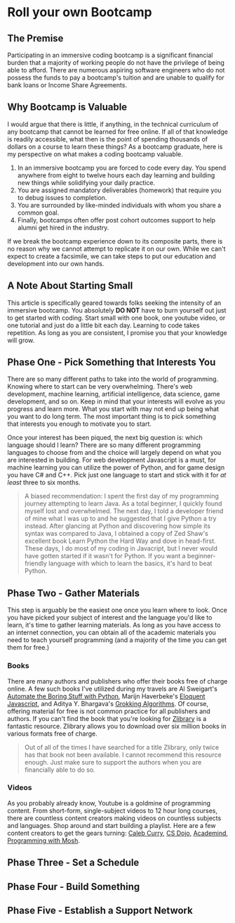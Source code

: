 # Roll your own Bootcamp

## The Premise
Participating in an immersive coding bootcamp is a significant financial burden that a majority of working people do not have the privilege of being able to afford. There are numerous aspiring software engineers who do not possess the funds to pay a bootcamp's tuition and are unable to qualify for bank loans or Income Share Agreements. 

## Why Bootcamp is Valuable
I would argue that there is little, if anything, in the technical curriculum of any bootcamp that cannot be learned for free online. If all of that knowledge is readily accessible, what then is the point of spending thousands of dollars on a course to learn these things? As a bootcamp graduate, here is my perspective on what makes a coding bootcamp valuable.

1. In an immersive bootcamp you are forced to code every day. You spend anywhere from eight to twelve hours each day learning and building new things while solidifying your daily practice. 
2. You are assigned mandatory deliverables (homework) that require you to debug issues to completion. 
3. You are surrounded by like-minded individuals with whom you share a common goal. 
4. Finally, bootcamps often offer post cohort outcomes support to help alumni get hired in the industry.

If we break the bootcamp experience down to its composite parts, there is no reason why we cannot attempt to replicate it on our own. While we can't expect to create a facsimile, we can take steps to put our education and development into our own hands. 

## A Note About Starting Small
This article is specifically geared towards folks seeking the intensity of an immersive bootcamp. You absolutely __DO NOT__ have to burn yourself out just to get started with coding. Start small with one book, one youtube video, or one tutorial and just do a little bit each day. Learning to code takes repetition. As long as you are consistent, I promise you that your knowledge will grow. 

## Phase One - Pick Something that Interests You
There are so many different paths to take into the world of programming. Knowing where to start can be very overwhelming. There's web development, machine learning, artificial intelligence, data science, game development, and so on. Keep in mind that your interests will evolve as you progress and learn more. What you start with may not end up being what you want to do long term. The most important thing is to pick something that interests you enough to motivate you to start. 

Once your interest has been piqued, the next big question is: which language should I learn? There are so many different programming languages to choose from and the choice will largely depend on what you are interested in building. For web development Javascript is a must, for machine learning you can utilize the power of Python, and for game design you have C# and C++. Pick just one language to start and stick with it for _at least_ three to six months. 

>A biased recommendation: I spent the first day of my programming journey attempting to learn Java. As a total beginner, I quickly found myself lost and overwhelmed. The next day, I told a developer friend of mine what I was up to and he suggested that I give Python a try instead. After glancing at Python and discovering how simple its syntax was compared to Java, I obtained a copy of Zed Shaw's excellent book Learn Python the Hard Way and dove in head-first. These days, I do most of my coding in Javacript, but I never would have gotten started if it wasn't for Python. If you want a beginner-friendly language with which to learn the basics, it's hard to beat Python.

## Phase Two - Gather Materials
This step is arguably be the easiest one once you learn where to look. Once you have picked your subject of interest and the language you'd like to learn, it's time to gather learning materials. As long as you have access to an internet connection, you can obtain all of the academic materials you need to teach yourself programming (and a majority of the time you can get them for free.)

### Books
There are many authors and publishers who offer their books free of charge online. A few such books I've utilized during my travels are Al Sweigart's [Automate the Boring Stuff with Python](https://automatetheboringstuff.com/), Marijn Haverbeke's [Eloquent Javascript](http://eloquentjavascript.net/), and Aditya Y. Bhargava's [Grokking Algorithms](https://livebook.manning.com/book/grokking-algorithms/about-this-book/). Of course, offering material for free is not common practice for all publishers and authors. If you can't find the book that you're looking for [Zlibrary](https://z-lib.org/) is a fantastic resource. Zlibrary allows you to download over six million books in various formats free of charge. 
> Out of all of the times I have searched for a title Zlibrary, only twice has that book not been available. I cannot recommend this resource enough. Just make sure to support the authors when you are financially able to do so. 

### Videos
As you probably already know, Youtube is a goldmine of programming content. From short-form, single-subject videos to 12 hour long courses, there are countless content creators making videos on countless subjects and languages. Shop around and start building a playlist. Here are a few content creators to get the gears turning: 
[Caleb Curry](https://www.youtube.com/c/CalebTheVideoMaker2), 
[CS Dojo](https://www.youtube.com/channel/UCxX9wt5FWQUAAz4UrysqK9A), 
[Academind](https://www.youtube.com/channel/UCSJbGtTlrDami-tDGPUV9-w), 
[Programming with Mosh](https://www.youtube.com/channel/UCWv7vMbMWH4-V0ZXdmDpPBA).


## Phase Three - Set a Schedule

## Phase Four - Build Something

## Phase Five - Establish a Support Network